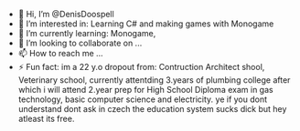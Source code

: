 - 👋 Hi, I’m @DenisDoospell
- 👀 I’m interested in: Learning C# and making games with Monogame
- 🌱 I’m currently learning: Monogame,
- 💞️ I’m looking to collaborate on ...
- 📫 How to reach me ...
- ⚡ Fun fact: im a 22 y.o dropout from: Contruction Architect shool, Veterinary school, currently attentding 3.years of
                                          plumbing college after which i will attend 2.year prep for High School Diploma exam
                                          in gas technology, basic computer science and electricity. ye if you dont understand
                                          dont ask in czech the education system sucks dick but hey atleast its free.
                                          

<!---
DenisDoospell/DenisDoospell is a ✨ special ✨ repository because its `README.md` (this file) appears on your GitHub profile.
You can click the Preview link to take a look at your changes.
--->
